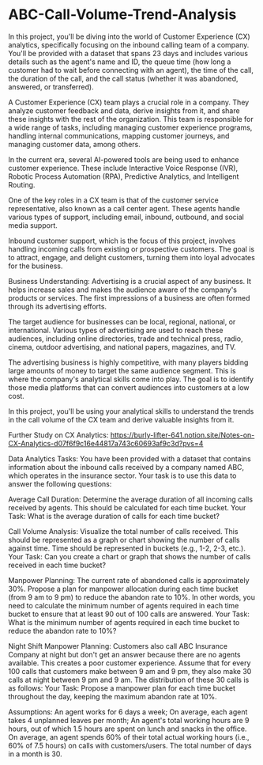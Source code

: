 # ABC-Call-Volume-Trend-Analysis
In this project, you'll be diving into the world of Customer Experience (CX) analytics, specifically focusing on the inbound calling team of a company. You'll be provided with a dataset that spans 23 days and includes various details such as the agent's name and ID, the queue time (how long a customer had to wait before connecting with an agent), the time of the call, the duration of the call, and the call status (whether it was abandoned, answered, or transferred).

A Customer Experience (CX) team plays a crucial role in a company. They analyze customer feedback and data, derive insights from it, and share these insights with the rest of the organization. This team is responsible for a wide range of tasks, including managing customer experience programs, handling internal communications, mapping customer journeys, and managing customer data, among others.

In the current era, several AI-powered tools are being used to enhance customer experience. These include Interactive Voice Response (IVR), Robotic Process Automation (RPA), Predictive Analytics, and Intelligent Routing.

One of the key roles in a CX team is that of the customer service representative, also known as a call center agent. These agents handle various types of support, including email, inbound, outbound, and social media support.

Inbound customer support, which is the focus of this project, involves handling incoming calls from existing or prospective customers. The goal is to attract, engage, and delight customers, turning them into loyal advocates for the business.

Business Understanding:
Advertising is a crucial aspect of any business. It helps increase sales and makes the audience aware of the company's products or services. The first impressions of a business are often formed through its advertising efforts.

The target audience for businesses can be local, regional, national, or international. Various types of advertising are used to reach these audiences, including online directories, trade and technical press, radio, cinema, outdoor advertising, and national papers, magazines, and TV.

The advertising business is highly competitive, with many players bidding large amounts of money to target the same audience segment. This is where the company's analytical skills come into play. The goal is to identify those media platforms that can convert audiences into customers at a low cost.

In this project, you'll be using your analytical skills to understand the trends in the call volume of the CX team and derive valuable insights from it.

Further Study on CX Analytics: https://burly-lifter-641.notion.site/Notes-on-CX-Analytics-d07f6f9c16e44817a743c60693af9c3d?pvs=4

Data Analytics Tasks:
You have been provided with a dataset that contains information about the inbound calls received by a company named ABC, which operates in the insurance sector. Your task is to use this data to answer the following questions:

Average Call Duration: Determine the average duration of all incoming calls received by agents. This should be calculated for each time bucket.
Your Task: What is the average duration of calls for each time bucket?

Call Volume Analysis: Visualize the total number of calls received. This should be represented as a graph or chart showing the number of calls against time. Time should be represented in buckets (e.g., 1-2, 2-3, etc.).
Your Task: Can you create a chart or graph that shows the number of calls received in each time bucket?

Manpower Planning: The current rate of abandoned calls is approximately 30%. Propose a plan for manpower allocation during each time bucket (from 9 am to 9 pm) to reduce the abandon rate to 10%. In other words, you need to calculate the minimum number of agents required in each time bucket to ensure that at least 90 out of 100 calls are answered.
Your Task: What is the minimum number of agents required in each time bucket to reduce the abandon rate to 10%?

Night Shift Manpower Planning: Customers also call ABC Insurance Company at night but don't get an answer because there are no agents available. This creates a poor customer experience. Assume that for every 100 calls that customers make between 9 am and 9 pm, they also make 30 calls at night between 9 pm and 9 am. The distribution of these 30 calls is as follows:
Your Task: Propose a manpower plan for each time bucket throughout the day, keeping the maximum abandon rate at 10%.

Assumptions: An agent works for 6 days a week; On average, each agent takes 4 unplanned leaves per month; An agent's total working hours are 9 hours, out of which 1.5 hours are spent on lunch and snacks in the office. On average, an agent spends 60% of their total actual working hours (i.e., 60% of 7.5 hours) on calls with customers/users. The total number of days in a month is 30.




